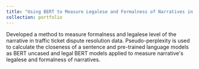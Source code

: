 ```yaml
---
title: "Using BERT to Measure Legalese and Formalness of Narratives in Traffic Ticket Resolution"
collection: portfolio
---
```

Developed a method to measure formalness and legalese level of the narrative in traffic ticket dispute resolution data. Pseudo-perplexity is used to calculate the closeness of a sentence and pre-trained language models as BERT uncased and legal BERT models applied to measure narrative's legalese and formalness of narratives.